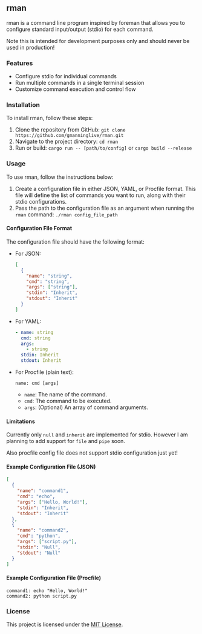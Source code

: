## rman

rman is a command line program inspired by foreman that allows you to configure standard input/output (stdio) for each command.

Note this is intended for development purposes only and should never be used in production!

### Features

- Configure stdio for individual commands
- Run multiple commands in a single terminal session
- Customize command execution and control flow

### Installation

To install rman, follow these steps:

1. Clone the repository from GitHub: `git clone https://github.com/gmanninglive/rman.git`
2. Navigate to the project directory: `cd rman`
3. Run or build: `cargo run -- [path/to/config]` or `cargo build --release`

### Usage

To use rman, follow the instructions below:

1. Create a configuration file in either JSON, YAML, or Procfile format. This file will define the list of commands you want to run, along with their stdio configurations.
2. Pass the path to the configuration file as an argument when running the `rman` command: `./rman config_file_path`

#### Configuration File Format

The configuration file should have the following format:

- For JSON:

  ```json
  [
    {
      "name": "string",
      "cmd": "string",
      "args": ["string"],
      "stdin": "Inherit",
      "stdout": "Inherit"
    }
  ]
  ```

- For YAML:

  ```yaml
  - name: string
    cmd: string
    args:
      - string
    stdin: Inherit
    stdout: Inherit
  ```

- For Procfile (plain text):

  ```
  name: cmd [args]
  ```

  - `name`: The name of the command.
  - `cmd`: The command to be executed.
  - `args`: (Optional) An array of command arguments.

#### Limitations

Currently only `null` and `inherit` are implemented for stdio. However I am planning to add support for `file` and `pipe` soon.

Also procfile config file does not support stdio configuration just yet!

#### Example Configuration File (JSON)

```json
[
  {
    "name": "command1",
    "cmd": "echo",
    "args": ["Hello, World!"],
    "stdin": "Inherit",
    "stdout": "Inherit"
  },
  {
    "name": "command2",
    "cmd": "python",
    "args": ["script.py"],
    "stdin": "Null",
    "stdout": "Null"
  }
]
```

#### Example Configuration File (Procfile)

```
command1: echo "Hello, World!"
command2: python script.py
```

### License

This project is licensed under the [MIT License](https://opensource.org/licenses/MIT).
